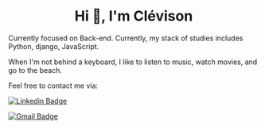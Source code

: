 <h1 align="center">Hi 👋, I'm Clévison</h1>

Currently focused on Back-end. Currently, my stack of studies includes Python, django, JavaScript.

When I'm not behind a keyboard, I like to listen to music, watch movies, and go to the beach.

Feel free to contact me via:

[![Linkedin Badge](https://img.shields.io/badge/-clevison-blue?style=flat&logo=Linkedin&logoColor=white&link=https://www.linkedin.com/in/clévison-barbosa-9b1803203/)](https://www.linkedin.com/in/clévison-barbosa-9b1803203/)

[![Gmail Badge](https://img.shields.io/badge/barbosaclevison@gmail.com-d14836?style=flat&logo=Gmail&logoColor=white&link=mailto:mailto:barbosaclevison@gmail.com)](mailto:barbosaclevison@gmail.com)
